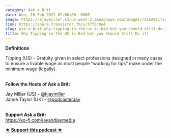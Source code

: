 ```yaml
---
category: Ask a Brit
date: Wed, 10 Feb 2021 07:00:00 -0800
image: https://kjaymiller.s3-us-west-2.amazonaws.com/images//AskABritv4.png
link: https://share.transistor.fm/s/37fdc8e4
slug: ask-a-brit-why-tipping-in-the-us-is-bad-but-you-should-still-do-it
title: Why Tipping in the US is Bad but you Should Still Do it!
---
```


<p><strong>Definitions</strong></p><p>Tipping (US) - Gratuity given in select professions designed in many cases to ensure a livable wage as most people “working for tips” make under the minimum wage (legally).</p><p><strong><br />Follow the Hosts of Ask a Brit:</strong></p><p>Jay Miller (US) - <a href="https://twitter.com/kjaymiller">@kjaymiller</a><br />Jamie Taylor (UK) - <a href="https://twitter.com/podcasterJay">@podcasterJay</a></p><p><strong><br />Support Ask a Brit:<br /></strong><a href="https://ko-fi.com/jayandjaymedia">https://ko-fi.com/jayandjaymedia</a></p><p><strong><a href="https://ko-fi.com/jayandjaymedia" rel="payment" title="★ Support this podcast ★">★ Support this podcast ★</a></strong></p>